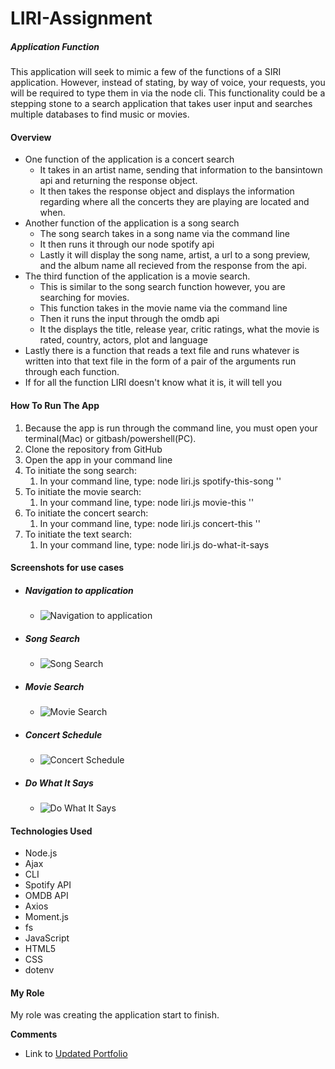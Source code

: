 # LIRI-Assignment

##### Application Function
This application will seek to mimic a few of the functions of a SIRI application. However, instead of stating, by way of voice, your requests, you will be required to type them in via the node cli. This functionality could be a stepping stone to a search application that takes user input and searches multiple databases to find music or movies.
#### **Overview**
- One function of the application is a concert search 
    - It takes in an artist name, sending that information to the bansintown api and returning the response object.
    - It then takes the response object and displays the information regarding where all the concerts they are playing are located and when.
- Another function of the application is a song search
    - The song search takes in a song name via the command line
    - It then runs it through our node spotify api
    - Lastly it will display the song name, artist, a url to a song preview, and the album name all recieved from the response from the api.
- The third function of the application is a movie search.
    - This is similar to the song search function however, you are searching for movies.
    - This function takes in the movie name via the command line
    - Then it runs the input through the omdb api
    - It the displays the title, release year, critic ratings, what the movie is rated, country, actors, plot and language
- Lastly there is a function that reads a text file and runs whatever is written into that text file in the form of a pair of the arguments run through each function.
- If for all the function LIRI doesn't know what it is, it will tell you

#### **How To Run The App**
1. Because the app is run through the command line, you must open your terminal(Mac) or gitbash/powershell(PC).
2. Clone the repository from GitHub
3. Open the app in your command line
4. To initiate the song search:
    1. In your command line, type: node liri.js spotify-this-song '<songname>'
5. To initiate the movie search:
    1. In your command line, type: node liri.js movie-this '<moviename>'
6. To initiate the concert search:
    1. In your command line, type: node liri.js concert-this '<artistname>'
7. To initiate the text search:
    1. In your command line, type: node liri.js do-what-it-says

#### **Screenshots for use cases**
- ##### **Navigation to application**
    - ![Navigation to application](../liri-node-app/images/navigationtofolder.png)

- ##### **Song Search** 
    - ![Song Search](../liri-node-app/images/song_search_screenshot.png)

- ##### **Movie Search**
    - ![Movie Search](../liri-node-app/images/moviesearchscreenshot.png)

- ##### **Concert Schedule**
    - ![Concert Schedule](../liri-node-app/images/concert_search_screenshot.png)

- ##### **Do What It Says**
    - ![Do What It Says](../liri-node-app/images/dowhatitsaysscreenshot.png)

#### **Technologies Used**
- Node.js
- Ajax
- CLI
- Spotify API
- OMDB API
- Axios
- Moment.js
- fs
- JavaScript
- HTML5
- CSS
- dotenv

#### **My Role**
My role was creating the application start to finish.

**Comments**
- Link to [Updated Portfolio](https://samsmeyer17.github.io/Responsive-Portfolio/portfolio.html)



